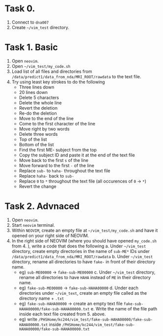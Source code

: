 # Task 0.
1. Connect to `dna007`
2. Create `~/vim_test` directory.

   
# Task 1. Basic
1. Open `neovim`.
2. Open `~/vim_test/my_code.sh`
3. Load list of all files and directories from `/data/predict1/data_from_nda/MRI_ROOT/rawdata` to the text file.
4. Try using least key strokes to do the following
   - Three lines down
   - 20 lines down
   - Delete 5 characters
   - Delete the whole line
   - Revert the deletion
   - Re-do the deletion
   - Move to the end of the line
   - Come to the first character of the line
   - Move right by two words
   - Delete three words
   - Top of the list
   - Bottom of the list
   - Find the first ME- subject from the top
   - Copy the subject ID and paste it at the end of the text file
   - Move back to the first `s` of the line
   - Move forward to the first `-` of the line
   - Replace `sub-` to `haha-` throughout the text file
   - Replace `haha-` back to `sub-`
   - Replace `0` to `*` throughout the text file (all occurences of `0` -> `*`)
   - Revert the change

   


# Task 2. Advnaced
1. Open `neovim`.
2. Start `neovim` terminal.
3. Within `NEOVIM`, create an empty file at `~/vim_test/my_code.sh` and have it opened on your right side of NEOVIM.
4. In the right side of NEOVIM (where you should have opened `my_code.sh` from 4. ), write a code that does the following
  a. Under `~/vim_test` directory, create empty directories in the name of `sub-ME*` IDs under `/data/predict1/data_from_nda/MRI_ROOT/rawdata`
  b. Under `~/vim_test` directory, rename all directories to have `fake-` in front of their directory name.
     - eg) `sub-ME00000` -> `fake-sub-ME00000`
  c. Under `~/vim_test` directory, rename all directories to have `HAHA` instead of `ME` in their directory name.
     - eg) `fake-sub-ME00000` -> `fake-sub-HAHA00000`
  d. Under each directories under `~/vim_text`, create an empty file called as the directory name + `.txt`
     - eg) `fake-sub-HAHA00000` -> create an empty text file `fake-sub-HAHA00000/fake-sub-HAHA00000.txt`
  e. Write the name of the file path inside each text file created from 5. above.
     - eg) write `/PHSHome/kc244/vim_test/fake-sub-HAHA00000/fake-sub-HAHA00000.txt` inside `/PHSHome/kc244/vim_test/fake-sub-HAHA00000/fake-sub-HAHA00000.txt` 
